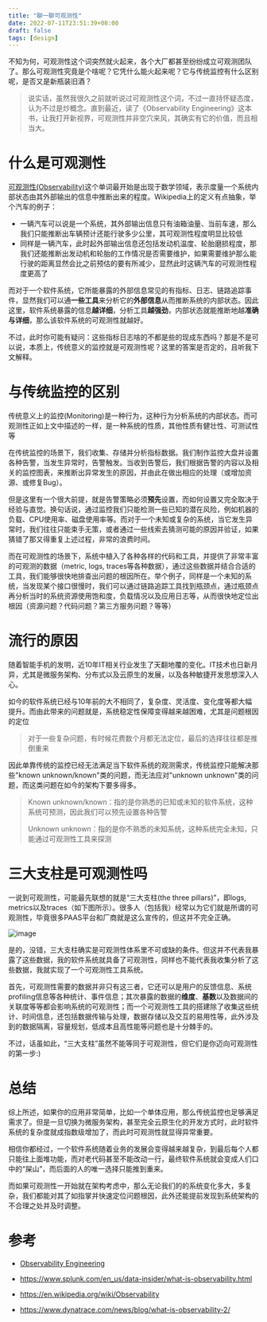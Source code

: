 ```yaml
---
title: "聊一聊可观测性"
date: 2022-07-11T23:51:39+08:00
draft: false
tags: [design]
---
```


不知为何，可观测性这个词突然就火起来，各个大厂都甚至纷纷成立可观测团队了。那么可观测性究竟是个啥呢？它凭什么能火起来呢？它与传统监控有什么区别呢，是否又是新瓶装旧酒？

> 说实话，虽然我很久之前就听说过可观测性这个词，不过一直持怀疑态度，认为不过是炒概念。直到最近，读了《Observability Engineering》这本书，让我打开新视界，可观测性并非空穴来风，其确实有它的价值，而且相当大。

# 什么是可观测性

[可观测性(Observability)](https://en.wikipedia.org/wiki/Observability)这个单词最开始是出现于数学领域，表示度量一个系统内部状态由其外部输出的信息中推断出来的程度。Wikipedia上的定义有点抽象，举个汽车的例子：

- 一辆汽车可以说是一个系统，其外部输出信息只有油箱油量、当前车速，那么我们只能推断出车辆预计还能行驶多少公里，其可观测性程度明显比较低
- 同样是一辆汽车，此时起外部输出信息还包括发动机温度、轮胎磨损程度，那我们还能推断出发动机和轮胎的工作情况是否需要维护，如果需要维护那么能行驶的距离显然会比之前预估的要有所减少，显然此时这辆汽车的可观测性程度更高了

而对于一个软件系统，它所能暴露的外部信息常见的有指标、日志、链路追踪事件，显然我们可以通**一些工具**来分析它的**外部信息**从而推断系统的内部状态。因此这里，软件系统暴露的信息**越详细**，分析工具**越强劲**，内部状态就能推断地越**准确与详细**，那么该软件系统的可观测性就越好。

不过，此时你可能有疑问：这些指标日志啥的不都是些的现成东西吗？那是不是可以说，本质上，传统意义的监控就是可观测性呢？这里的答案是否定的，且听我下文解释。

# 与传统监控的区别

传统意义上的监控(Monitoring)是一种行为，这种行为分析系统的内部状态。而可观测性正如上文中描述的一样，是一种系统的性质，其他性质有健壮性、可测试性等

在传统监控的场景下，我们收集、存储并分析指标数据。我们制作监控大盘并设置各种告警，当发生异常时，告警触发。当收到告警后，我们根据告警的内容以及相关的监控图表，来推断出异常发生的原因，并由此在做出相应的处理（或增加资源、或修复Bug）。

但是这里有一个很大前提，就是告警策略必须**预先**设置，而如何设置又完全取决于经验与直觉。换句话说，通过监控我们只能检测一些已知的潜在风险，例如机器的负载、CPU使用率、磁盘使用率等。而对于一个未知或复杂的系统，当它发生异常时，我们往往只能束手无策，或者通过一些线索去猜测可能的原因并验证，如果猜错了那又得重复上述过程，非常的浪费时间。

而在可观测性的场景下，系统中植入了各种各样的代码和工具，并提供了非常丰富的可观测的数据（metric, logs, traces等各种数据），通过这些数据并结合合适的工具，我们能够很快地排查出问题的根因所在。举个例子，同样是一个未知的系统，当发现某个接口很慢时，我们可以通过链路追踪工具找到瓶颈点，通过瓶颈点再分析当时的系统资源使用饱和度，负载情况以及应用日志等，从而很快地定位出根因（资源问题？代码问题？第三方服务问题？等等）

# 流行的原因

随着智能手机的发明，近10年IT相关行业发生了天翻地覆的变化。IT技术也日新月异，尤其是微服务架构、分布式以及云原生的发展，以及各种敏捷开发思想深入人心。

如今的软件系统已经与10年前的大不相同了，复杂度、灵活度、变化度等都大幅提升。而由此带来的问题就是，系统稳定性保障变得越来越困难，尤其是问题根因的定位

> 对于一些复杂问题，有时候花费数个月都无法定位，最后的选择往往都是推倒重来

因此单靠传统的监控已经无法满足当下软件系统的观测需求，传统监控只能解决那些"known unknown/known"类的问题，而无法应对"unknown unknown"类的问题，而这类问题在如今的架构下要多得多。

> Known unknown/known：指的是你熟悉的已知或未知的软件系统，这种系统可预测，因此我们可以预先设置各种告警
>
> Unknown unknown：指的是你不熟悉的未知系统，这种系统完全未知，只能通过可观测性工具来探测

# 三大支柱是可观测性吗

一说到可观测性，可能最先联想的就是“三大支柱(the three pillars)”，即logs, metrics以及traces（如下图所示）。很多人（包括我）经常以为它们就是所谓的可观测性，毕竟很多PAAS平台和厂商就是这么宣传的，但这并不完全正确。

![image](https://miro.medium.com/max/874/0*3B4xZKX1Zjw9sgR6)

是的，没错，三大支柱确实是可观测性体系里不可或缺的条件。但这并不代表我暴露了这些数据，我的软件系统就具备了可观测性，同样也不能代表我收集分析了这些数据，我就实现了一个可观测性工具系统。

首先，可观测性需要的数据并非只有这三者，它还可以是用户的反馈信息、系统profiling信息等各种统计、事件信息；其次暴露的数据的**维度**、**基数**以及数据间的关联度等等都会影响系统的可观测性；而一个可观测性工具的搭建除了收集这些统计、时间信息，还包括数据传输与处理，数据存储以及交互的易用性等，此外涉及到的数据隔离，容量规划，低成本且高性能等问题也是十分棘手的。

不过，话虽如此，“三大支柱”虽然不能等同于可观测性，但它们是你迈向可观测性的第一步:)

# 总结

综上所述，如果你的应用非常简单，比如一个单体应用，那么传统监控也足够满足需求了。但是一旦切换为微服务架构，甚至完全云原生化的开发方式时，此时软件系统的复杂度就成指数级增加了，而此时可观测性就显得异常重要。

相信你都经过，一个软件系统随着业务的发展会变得越来越复杂，到最后每个人都只能往上面堆功能，而对老代码甚至不能改动一行，最终软件系统就会变成人们口中的“屎山”，而后面的人的唯一选择只能推到重来。

而如果可观测性一开始就在架构考虑中，那么无论我们的的系统变化多大，多复杂，我们都能对其了如指掌并快速定位问题根因，此外还能提前发现到系统架构的不合理之处并及时调整。

# 参考

- [Observability Engineering](https://www.oreilly.com/library/view/observability-engineering/9781492076438/)
- https://www.splunk.com/en_us/data-insider/what-is-observability.html
- https://en.wikipedia.org/wiki/Observability

- https://www.dynatrace.com/news/blog/what-is-observability-2/

